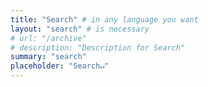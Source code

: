 ```yaml
---
title: "Search" # in any language you want
layout: "search" # is necessary
# url: "/archive"
# description: "Description for Search"
summary: "search"
placeholder: "Search↵"
---
```

